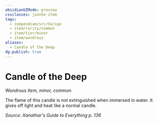 ```yaml
---
obsidianUIMode: preview
cssclasses: json5e-item
tags:
  - compendium/src/5e/xge
  - item/rarity/common
  - item/tier/minor
  - item/wondrous
aliases:
  - Candle of the Deep
dg-publish: true
---
```

# Candle of the Deep
*Wondrous Item, minor, common*  


The flame of this candle is not extinguished when immersed in water. It gives off light and heat like a normal candle.

*Source: Xanathar's Guide to Everything p. 136*
